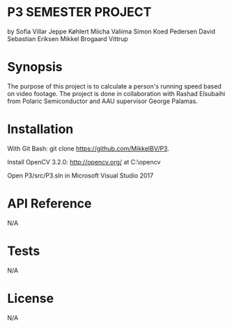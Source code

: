 # P3 SEMESTER PROJECT
by
Sofia Villar
Jeppe Køhlert
Miicha Valiima
Simon Koed Pedersen
David Sebastian Eriksen
Mikkel Brogaard Vittrup

# Synopsis
The purpose of this project is to calculate a person's running speed based on video footage. The project is done in collaboration with Rashad Elsubaihi from Polaric Semiconductor and AAU supervisor George Palamas.

# Installation
With Git Bash:
    git clone https://github.com/MikkelBV/P3.

Install OpenCV 3.2.0:
    http://opencv.org/
at C:\opencv

Open 
    P3/src/P3.sln
in Microsoft Visual Studio 2017

# API Reference
N/A 

# Tests
N/A

# License
N/A
